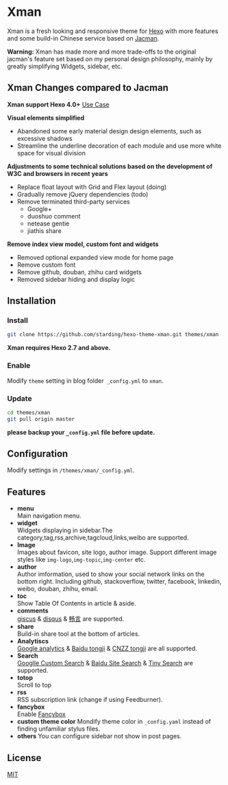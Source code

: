 # Xman
Xman is a fresh looking and responsive theme for [Hexo](http://hexo.io) with more features and some build-in Chinese service based on [Jacman](https://github.com/wuchong/jacman).  

**Warning:** 
Xman has made more and more trade-offs to the original jacman's feature set based on my personal design philosophy, mainly by greatly simplifying Widgets, sidebar, etc.

## Xman Changes compared to Jacman
**Xman support Hexo 4.0+**
[Use Case](http://xinghua.space)

**Visual elements simplified**
* Abandoned some early material design design elements, such as excessive shadows
* Streamline the underline decoration of each module and use more white space for visual division

**Adjustments to some technical solutions based on the development of W3C and browsers in recent years**
* Replace float layout with Grid and Flex layout (doing)
* Gradually remove jQuery dependencies (todo)
* Remove terminated third-party services
  * Google+
  * duoshuo comment
  * netease gentie
  * jiathis share

**Remove index view model, custom font and widgets**
* Removed optional expanded view mode for home page
* Remove custom font
* Remove github, douban, zhihu card widgets
* Removed sidebar hiding and display logic


## Installation
### Install
```bash
git clone https://github.com/starding/hexo-theme-xman.git themes/xman
```
**Xman requires Hexo 2.7 and above.** 
### Enable
Modify `theme` setting in blog folder` _config.yml` to `xman`.
### Update
```bash
cd themes/xman
git pull origin master
```
**please backup your `_config.yml` file before update.** 

## Configuration

Modify settings in  `/themes/xman/_config.yml`.

## Features
- **menu**  
 Main navigation menu.
- **widget**  
 Widgets displaying in sidebar.The category,tag,rss,archive,tagcloud,links,weibo are supported.
- **Image**  
 Images about favicon, site logo, author image. 
 Support different image styles like `img-logo`,`img-topic`,`img-center` etc.
- **author**  
 Author imformation, used to show your social network links on the bottom right. 
 Including github, stackoverflow, twitter, facebook, linkedin, weibo, douban, zhihu, email.
- **toc**  
 Show Table Of Contents in article & aside.
- **comments**  
 [giscus](https://giscus.app/) & [disqus](https://disqus.com/) & [畅言](http://changyan.kuaizhan.com/) are supported.
- **share**  
 Build-in share tool at the bottom of articles.
- **Analytiscs**  
 [Google analytics](http://www.google.com/analytics/) & [Baidu tongji](http://tongji.baidu.com/) & [CNZZ tongji](http://www.cnzz.com/) are all supported.
- **Search**  
 [Googlle Custom Search](https://www.google.com/cse/ ) & [Baidu Site Search](http://zn.baidu.com/) & [Tiny Search](http://tinysou.com/) are supported.
- **totop**  
 Scroll to top
- **rss**  
 RSS subscription link (change if using Feedburner).
- **fancybox**  
 Enable [Fancybox](http://fancyapps.com/fancybox/)
- **custom theme color**
 Mondify theme color in `_config.yaml` instead of finding unfamiliar stylus files.
- **others**
 You can configure sidebar not show in post pages.


## License
[MIT](/LICENSE)
